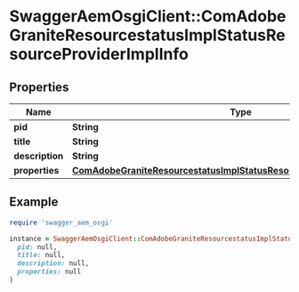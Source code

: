# SwaggerAemOsgiClient::ComAdobeGraniteResourcestatusImplStatusResourceProviderImplInfo

## Properties

| Name | Type | Description | Notes |
| ---- | ---- | ----------- | ----- |
| **pid** | **String** |  | [optional] |
| **title** | **String** |  | [optional] |
| **description** | **String** |  | [optional] |
| **properties** | [**ComAdobeGraniteResourcestatusImplStatusResourceProviderImplProperties**](ComAdobeGraniteResourcestatusImplStatusResourceProviderImplProperties.md) |  | [optional] |

## Example

```ruby
require 'swagger_aem_osgi'

instance = SwaggerAemOsgiClient::ComAdobeGraniteResourcestatusImplStatusResourceProviderImplInfo.new(
  pid: null,
  title: null,
  description: null,
  properties: null
)
```

